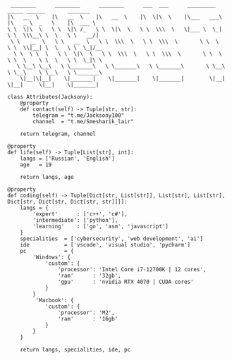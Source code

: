 
     ________      ________      ________      ___  ___      _________        _____ ______       _______      
    |\   __  \    |\   __  \    |\   __  \    |\  \|\  \    |\___   ___\     |\   _ \  _   \    |\  ___ \     
    \ \  \|\  \   \ \  \|\ /_   \ \  \|\  \   \ \  \\\  \   \|___ \  \_|     \ \  \\\__\ \  \   \ \   __/|    
     \ \   __  \   \ \   __  \   \ \  \\\  \   \ \  \\\  \       \ \  \       \ \  \\|__| \  \   \ \  \_|/__  
      \ \  \ \  \   \ \  \|\  \   \ \  \\\  \   \ \  \\\  \       \ \  \       \ \  \    \ \  \   \ \  \_|\ \ 
       \ \__\ \__\   \ \_______\   \ \_______\   \ \_______\       \ \__\       \ \__\    \ \__\   \ \_______\
        \|__|\|__|    \|_______|    \|_______|    \|_______|        \|__|        \|__|     \|__|    \|_______|             
    
    class Attributes(Jacksony):
        @property
        def contact(self) -> Tuple[str, str]:
            telegram = "t.me/Jacksony100"
            channel  = "t.me/Smesharik_lair"
        
        return telegram, channel

    @property
    def life(self) -> Tuple[List[str], int]:
        langs = ['Russian', 'English']
        age   = 19
        
        return langs, age
    
    @property
    def coding(self) -> Tuple[Dict[str, List[str]], List[str], List[str], Dict[str, Dict[str, Dict[str, str]]]]:
        langs = {
            'expert'      : ['c++', 'c#'],
            'intermediate': ['python'],
            'learning'    : ['go', 'asm', 'javascript']
        }
        specialities  = ['cybersecurity', 'web development', 'ai']
        ide           = ['vscode', 'visual studio', 'pycharm']
        pc            = {
            'Windows': {
                'custom': {
                    'processor': 'Intel Core i7-12700K | 12 cores',
                    'ram'      : '32gb',
                    'gpu'      : 'nvidia RTX 4070 | CUDA cores'
                }
            }
             'Macbook': {
                'custom': {
                    'processor': 'M2',
                    'ram'      : '16gb'
                }
            }
        }

        return langs, specialities, ide, pc

